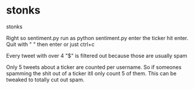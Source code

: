 # stonks
stonks

Right so sentiment.py run as python sentiment.py enter the ticker hit enter. Quit with " " then enter or just ctrl+c

Every tweet with over 4 "$" is filtered out because those are usually spam

Only 5 tweets about a ticker are counted per username. So if someones spamming the shit out of a ticker itll only count 5 of them. This can be tweaked to totally cut out spam.

